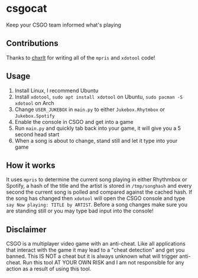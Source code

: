 # csgocat

Keep your CSGO team informed what's playing 

## Contributions

Thanks to [chxrlt](https://github.com/chxrlt) for writing all of the `mpris` and `xdotool` code!

## Usage

1) Install Linux, I recommend Ubuntu
2) Install `xdotool`, `sudo apt install xdotool` on Ubuntu, `sudo pacman -S xdotool` on Arch
3) Change `USER_JUKEBOX` in `main.py` to either `Jukebox.Rhytmbox` or `Jukebox.Spotify`
4) Enable the console in CSGO and get into a game
5) Run `main.py` and quickly tab back into your game, it will give you a 5 second head start
6) When a song is about to change, stand still and let it type into your game

## How it works

It uses `mpris` to determine the current song playing in either Rhythmbox or Spotify, a hash of the title and the artist is stored in `/tmp/songhash` and every second the current song is polled and compared against the cached hash. If the song has changed then `xdotool` will open the CSGO console and type `say Now playing: TITLE by ARTIST`. Before a song changes make sure you are standing still or you may type bad input into the console!

## Disclaimer

CSGO is a multiplayer video game with an anti-cheat. Like all applications that interact with the game it may lead to a "cheat detection" and get you banned. This IS NOT a cheat but it is always unknown what will trigger anti-cheat. Run this tool AT YOUR OWN RISK and I am not responsible for any action as a result of using this tool.